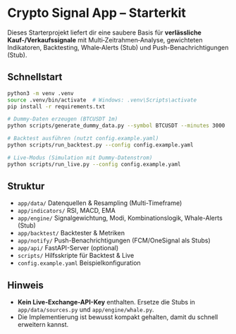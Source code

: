 # Crypto Signal App – Starterkit

Dieses Starterprojekt liefert dir eine saubere Basis für **verlässliche Kauf-/Verkaufssignale** mit
Multi‑Zeitrahmen‑Analyse, gewichteten Indikatoren, Backtesting, Whale‑Alerts (Stub) und Push-Benachrichtigungen (Stub).

## Schnellstart

```bash
python3 -m venv .venv
source .venv/bin/activate  # Windows: .venv\Scripts\activate
pip install -r requirements.txt

# Dummy-Daten erzeugen (BTCUSDT 1m)
python scripts/generate_dummy_data.py --symbol BTCUSDT --minutes 3000

# Backtest ausführen (nutzt config.example.yaml)
python scripts/run_backtest.py --config config.example.yaml

# Live-Modus (Simulation mit Dummy-Datenstrom)
python scripts/run_live.py --config config.example.yaml
```

## Struktur

- `app/data/` Datenquellen & Resampling (Multi-Timeframe)
- `app/indicators/` RSI, MACD, EMA
- `app/engine/` Signalgewichtung, Modi, Kombinationslogik, Whale-Alerts (Stub)
- `app/backtest/` Backtester & Metriken
- `app/notify/` Push-Benachrichtigungen (FCM/OneSignal als Stubs)
- `app/api/` FastAPI-Server (optional)
- `scripts/` Hilfsskripte für Backtest & Live
- `config.example.yaml` Beispielkonfiguration

## Hinweis
- **Kein Live-Exchange-API-Key** enthalten. Ersetze die Stubs in `app/data/sources.py` und `app/engine/whale.py`.
- Die Implementierung ist bewusst kompakt gehalten, damit du schnell erweitern kannst.

